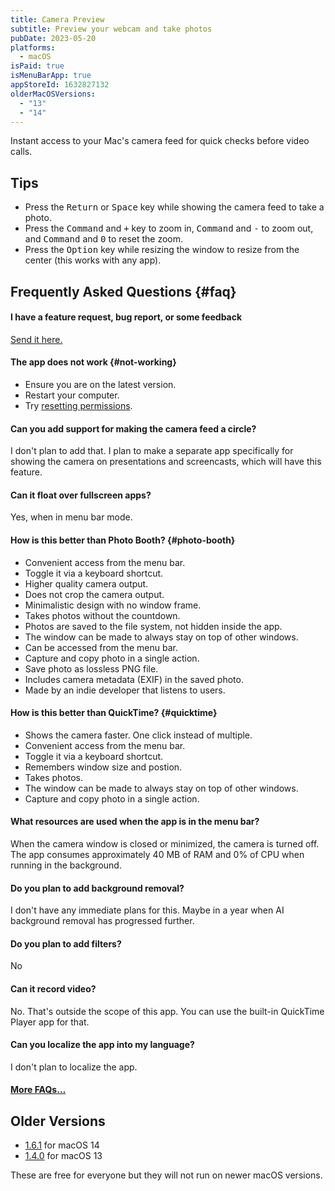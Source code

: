 ```yaml
---
title: Camera Preview
subtitle: Preview your webcam and take photos
pubDate: 2023-05-20
platforms:
  - macOS
isPaid: true
isMenuBarApp: true
appStoreId: 1632827132
olderMacOSVersions:
  - "13"
  - "14"
---
```


Instant access to your Mac's camera feed for quick checks before video calls.

## Tips

- Press the <kbd>Return</kbd> or <kbd>Space</kbd> key while showing the camera feed to take a photo.
- Press the <kbd>Command</kbd> and <kbd>+</kbd> key to zoom in, <kbd>Command</kbd> and <kbd>-</kbd> to zoom out, and <kbd>Command</kbd> and <kbd>0</kbd> to reset the zoom.
- Press the <kbd>Option</kbd> key while resizing the window to resize from the center (this works with any app).

## Frequently Asked Questions {#faq}

#### I have a feature request, bug report, or some feedback

[Send it here.](https://o9-9.github.io/feedback?product=Camera%20Preview&referrer=Website-FAQ)

#### The app does not work {#not-working}

- Ensure you are on the latest version.
- Restart your computer.
- Try [resetting permissions](/apps/faq#mac-reset-permissions).

#### Can you add support for making the camera feed a circle?

I don't plan to add that. I plan to make a separate app specifically for showing the camera on presentations and screencasts, which will have this feature.

#### Can it float over fullscreen apps?

Yes, when in menu bar mode.

#### How is this better than Photo Booth? {#photo-booth}

- Convenient access from the menu bar.
- Toggle it via a keyboard shortcut.
- Higher quality camera output.
- Does not crop the camera output.
- Minimalistic design with no window frame.
- Takes photos without the countdown.
- Photos are saved to the file system, not hidden inside the app.
- The window can be made to always stay on top of other windows.
- Can be accessed from the menu bar.
- Capture and copy photo in a single action.
- Save photo as lossless PNG file.
- Includes camera metadata (EXIF) in the saved photo.
- Made by an indie developer that listens to users.

#### How is this better than QuickTime? {#quicktime}

- Shows the camera faster. One click instead of multiple.
- Convenient access from the menu bar.
- Toggle it via a keyboard shortcut.
- Remembers window size and postion.
- Takes photos.
- The window can be made to always stay on top of other windows.
- Capture and copy photo in a single action.

#### What resources are used when the app is in the menu bar?

When the camera window is closed or minimized, the camera is turned off. The app consumes approximately 40 MB of RAM and 0% of CPU when running in the background.

#### Do you plan to add background removal?

I don't have any immediate plans for this. Maybe in a year when AI background removal has progressed further.

#### Do you plan to add filters?

No

#### Can it record video?

No. That's outside the scope of this app. You can use the built-in QuickTime Player app for that.

<!-- #### Why is this free without ads?

I just enjoy making apps. Consider leaving a nice review on the App Store. -->

#### Can you localize the app into my language?

I don't plan to localize the app.

#### [More FAQs…](/apps/faq)

## Older Versions

- [1.6.1](https://github.com/user-attachments/files/18385375/Camera.Preview.1.6.1.-.macOS.14.zip) for macOS 14
- [1.4.0](https://github.com/o9-9/meta/files/13988612/Camera.Preview.1.4.0.-.macOS.13.zip) for macOS 13

These are free for everyone but they will not run on newer macOS versions.
